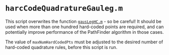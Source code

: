 # `harcCodeQuadratureGauleg.m`

This script overwrites the function [`gausLegHC.m`](gausLegHC.md) - so be careful! It should be used when more than one hundred hard-coded points are required, and can potentially improve performance of the PathFinder algorithm in those cases.

The value of `maxNumHardCodedPts` must be adjusted to the desired number of hard-coded quadrature rules, before this script is run.
